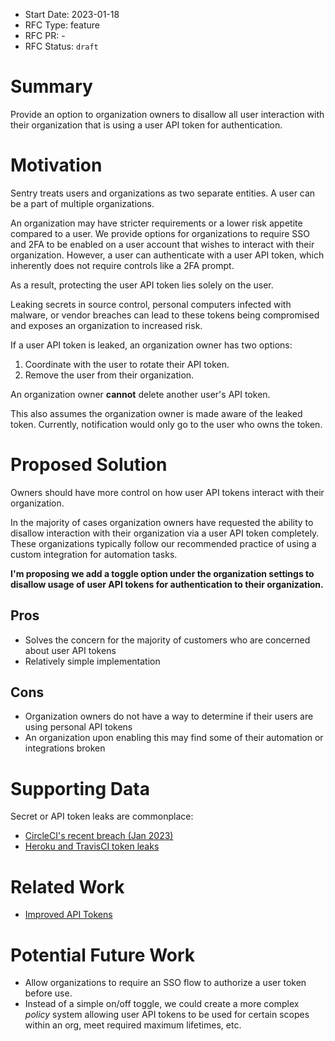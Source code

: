 - Start Date: 2023-01-18
- RFC Type: feature
- RFC PR: -
- RFC Status: `draft`

# Summary

Provide an option to organization owners to disallow all user interaction with
their organization that is using a user API token for authentication.

# Motivation

Sentry treats users and organizations as two separate entities.
A user can be a part of multiple organizations.

An organization may have stricter requirements or a lower risk appetite
compared to a user. We provide options for organizations to require SSO and 2FA
to be enabled on a user account that wishes to interact with their organization.
However, a user can authenticate with a user API token, which inherently
does not require controls like a 2FA prompt.

As a result, protecting the user API token lies solely on the user.

Leaking secrets in source control, personal computers infected with malware, or
vendor breaches can lead to these tokens being compromised and exposes
an organization to increased risk.

If a user API token is leaked, an organization owner has two options:

1. Coordinate with the user to rotate their API token.
2. Remove the user from their organization.

An organization owner **cannot** delete another user's API token.

This also assumes the organization owner is made aware of the leaked token.
Currently, notification would only go to the user who owns the token.

# Proposed Solution

Owners should have more control on how user API tokens
interact with their organization.

In the majority of cases organization owners have requested the ability
to disallow interaction with their organization via a user API
token completely. These organizations typically follow our recommended
practice of using a custom integration for automation tasks.

**I'm proposing we add a toggle option under the organization settings
to disallow usage of user API tokens for authentication to their organization.**

## Pros

- Solves the concern for the majority of customers who are concerned about
  user API tokens
- Relatively simple implementation

## Cons

- Organization owners do not have a way to determine if
  their users are using personal API tokens
- An organization upon enabling this may find some of their automation
  or integrations broken

# Supporting Data

Secret or API token leaks are commonplace:

- [CircleCI's recent breach (Jan 2023)](https://circleci.com/blog/jan-4-2023-incident-report/)
- [Heroku and TravisCI token leaks](https://github.blog/2022-04-15-security-alert-stolen-oauth-user-tokens/)

# Related Work

- [Improved API Tokens](https://github.com/getsentry/rfcs/pull/32)

# Potential Future Work

- Allow organizations to require an SSO flow to authorize a user token before use.
- Instead of a simple on/off toggle, we could create a more complex _policy_ system
  allowing user API tokens to be used for certain scopes within an org, meet
  required maximum lifetimes, etc.
